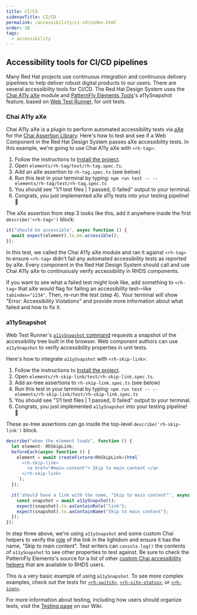```yaml
---
title: CI/CD
sidenavTitle: CI/CD
permalink: /accessibility/ci-cd/index.html
order: 30
tags:
  - accessibility
---
```


<script data-helmet type="module">
  import '@rhds/elements/rh-code-block/rh-code-block.js';
</script>

## Accessibility tools for CI/CD pipelines

Many Red Hat projects use continuous integration and continuous delivery 
pipelines to help deliver robust digital products to our users. There are 
several accessibility tools for CI/CD. The Red Hat Design System uses the [Chai 
A11y aXe][chaia11yaxe] module and [PatternFly Elements Tools][pfe-tools]'s 
a11ySnapshot feature, based on [Web Test Runner][wtr], for unit tests.

### Chai A11y aXe

Chai A11y aXe is a plugin to perform automated accessibility tests via 
[aXe][axe] for the [Chai Assertion Library][chaiassertionlibrary]. Here's how to 
test and see if a Web Component in the Red Hat Design System passes aXe 
accessibility tests. In this example, we're going to use Chai A11y aXe with 
`<rh-tag>`:

1. Follow the instructions to [Install the project][installtheproject].
1. Open `elements/rh-tag/test/rh-tag.spec.ts`.
1. Add an aXe assertion to `rh-tag.spec.ts` (see below)
1. Run this test in your terminal by typing:
   `npm run test -- -- elements/rh-tag/test/rh-tag.spec.ts`
1. You should see "1/1 test files | 1 passed, 0 failed" output to your terminal.
1. Congrats, you just implemented aXe a11y tests into your testing pipeline! 🎉

The aXe assertion from step 3 looks like this, add it anywhere inside the first 
`describe('<rh-tag>')` block:

```ts rh-code-block
it("should be accessible", async function () {
  await expect(element).to.be.accessible();
});
```

In this test, we called the Chai A11y aXe module and ran it against `<rh-tag>` 
to ensure `<rh-tag>` didn't fail any automated accessibility tests as reported 
by aXe. Every component in the Red Hat Design System should call and use Chai 
A11y aXe to continuously verify accessibility in RHDS components.

If you want to see what a failed test might look like, add something to 
`<rh-tag>` that aXe would flag for failing an accessibility test—like 
`tabindex="1234"`. Then, re-run the test (step 4). Your terminal will show 
"Error: Accessibility Violations" and provide more information about what failed 
and how to fix it.

### a11ySnapshot

Web Test Runner's [`a11ySnapshot` command][a11ysnapshotcommand] requests a 
snapshot of the accessibility tree built in the browser. Web component authors 
can use `a11ySnapshot` to verify accessibility properties in unit tests.

Here's how to integrate `a11ySnapshot` with `<rh-skip-link>`:

1. Follow the instructions to [Install the project][installtheproject].
1. Open `elements/rh-skip-link/test/rh-skip-link.spec.ts`.
1. Add ax-tree assertions to `rh-skip-link.spec.ts` (see below)
1. Run this test in your terminal by typing:
   `npm run test -- -- elements/rh-skip-link/test/rh-skip-link.spec.ts`
1. You should see "1/1 test files | 1 passed, 0 failed" output to your terminal.
1. Congrats, you just implemented `a11ySnapshot` into your testing pipeline! 🎉

These ax-tree assertions can go inside the top-level `describe('rh-skip-link')` block.

```ts rhcodeblock
describe("when the element loads", function () {
  let element: RhSkipLink;
  beforeEach(async function () {
    element = await createFixture<RhSkipLink>(html`
      <rh-skip-link>
        <a href="#main-content"> Skip to main content </a>
      </rh-skip-link>
    `);
  });

  it('should have a link with the name, "Skip to main content"', async function () {
    const snapshot = await a11ySnapshot();
    expect(snapshot).to.axContainRole("link");
    expect(snapshot).to.axContainName("Skip to main content");
  });
});
```

In step three above, we're using `a11ySnapshot` and some custom Chai helpers to 
verify the [role][linkrole] of the link in the lightdom and ensure it has the 
name, "Skip to main content". Test writers can `console.log()` the contents of 
`a11ySnapshot` to see other properties to test against. Be sure to check the 
PatternFly Elements's source for a list of other [custom Chai accessibility 
helpers][helpers] that are available to RHDS users.

This is a very basic example of using `a11ySnapshot`. To see more complex 
examples, check out the tests for [`<rh-switch>`][rhswitch], 
[`<rh-site-status>`][rhsitestatus], or [`<rh-icon>`][rhicon].

For more information about testing, including how users should organize tests, 
visit the [Testing page][testingpage] on our Wiki.

[chaia11yaxe]: https://open-wc.org/docs/testing/chai-a11y-axe/
[pfe-tools]: https://github.com/patternfly/patterfly-elements/tree/main/tools/pfe-tools/
[allysnapshot]: https://modern-web.dev/docs/test-runner/commands/#accessibility-snapshot
[linkrole]: https://developer.mozilla.org/en-US/docs/Web/Accessibility/ARIA/Roles/link_role
[axe]: https://www.deque.com/axe/
[chaiassertionlibrary]: https://www.chaijs.com/
[wtr]: https://modern-web.dev/docs/test-runner/
[a11ysnapshotcommand]: https://modern-web.dev/docs/test-runner/commands/#accessibility-snapshot
[installtheproject]: https://ux.redhat.com/get-started/developers/contributing/
[helpers]: https://github.com/patternfly/patternfly-elements/blob/main/tools/pfe-tools/test/a11y-snapshot.ts#L321-L332
[rhswitch]: https://github.com/RedHat-UX/red-hat-design-system/blob/main/elements/rh-switch/test/rh-switch.spec.ts
[rhsitestatus]: https://github.com/RedHat-UX/red-hat-design-system/blob/main/elements/rh-site-status/test/rh-site-status.spec.ts
[rhicon]: https://github.com/RedHat-UX/red-hat-design-system/blob/main/elements/rh-icon/test/rh-icon.spec.ts
[testingpage]: https://github.com/RedHat-UX/red-hat-design-system/wiki/Testing
